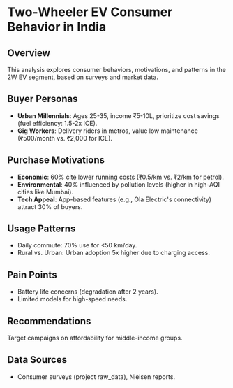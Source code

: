 # Two-Wheeler EV Consumer Behavior in India

## Overview
This analysis explores consumer behaviors, motivations, and patterns in the 2W EV segment, based on surveys and market data.

## Buyer Personas
- **Urban Millennials**: Ages 25-35, income ₹5-10L, prioritize cost savings (fuel efficiency: 1.5-2x ICE).
- **Gig Workers**: Delivery riders in metros, value low maintenance (₹500/month vs. ₹2,000 for ICE).

## Purchase Motivations
- **Economic**: 60% cite lower running costs (₹0.5/km vs. ₹2/km for petrol).
- **Environmental**: 40% influenced by pollution levels (higher in high-AQI cities like Mumbai).
- **Tech Appeal**: App-based features (e.g., Ola Electric's connectivity) attract 30% of buyers.

## Usage Patterns
- Daily commute: 70% use for <50 km/day.
- Rural vs. Urban: Urban adoption 5x higher due to charging access.

## Pain Points
- Battery life concerns (degradation after 2 years).
- Limited models for high-speed needs.

## Recommendations
Target campaigns on affordability for middle-income groups.

## Data Sources
- Consumer surveys (project raw_data), Nielsen reports.
